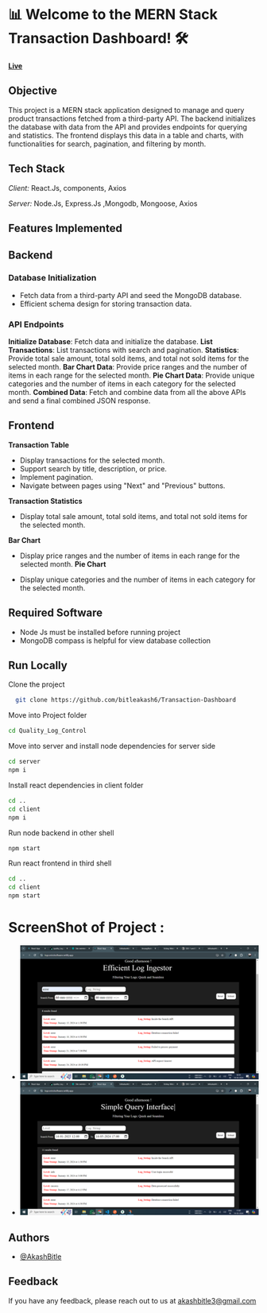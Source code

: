 # 📊 Welcome to the MERN Stack Transaction Dashboard! 🛠️

[**Live**](https://akash-bitle-transaction-dashboard1.onrender.com/)

## Objective

This project is a MERN stack application designed to manage and query product transactions fetched from a third-party API. The backend initializes the database with data from the API and provides endpoints for querying and statistics. The frontend displays this data in a table and charts, with functionalities for search, pagination, and filtering by month.


## Tech Stack

*Client:* React.Js, components, Axios

*Server:* Node.Js, Express.Js ,Mongodb, Mongoose, Axios

## Features Implemented

## Backend
### Database Initialization

- Fetch data from a third-party API and seed the MongoDB database.
- Efficient schema design for storing transaction data.

### API Endpoints

**Initialize Database**: Fetch data and initialize the database.
**List Transactions**: List transactions with search and pagination.
**Statistics**: Provide total sale amount, total sold items, and total not sold items for the selected month.
**Bar Chart Data**: Provide price ranges and the number of items in each range for the selected month.
**Pie Chart Data**: Provide unique categories and the number of items in each category for the selected month.
**Combined Data**: Fetch and combine data from all the above APIs and send a final combined JSON response.

## Frontend
**Transaction Table**

- Display transactions for the selected month.
- Support search by title, description, or price.
- Implement pagination.
- Navigate between pages using "Next" and "Previous" buttons.

**Transaction Statistics**

- Display total sale amount, total sold items, and total not sold items for the selected month.

**Bar Chart**
- Display price ranges and the number of items in each range for the selected month.
**Pie Chart**

- Display unique categories and the number of items in each category for the selected month.

## Required Software

- Node Js must be installed before running project
- MongoDB compass is helpful for view database collection

## Run Locally

Clone the project

```bash
  git clone https://github.com/bitleakash6/Transaction-Dashboard
```

Move into Project folder

```bash
cd Quality_Log_Control
```

Move into server and install node dependencies for server side

```bash
cd server
npm i
```

Install react dependencies in client folder

```bash
cd ..
cd client
npm i
```

Run node backend in other shell

```bash
npm start
```

Run react frontend in third shell

```bash
cd ..
cd client
npm start
```

# ScreenShot of Project :

- <img src="https://github.com/bitleakash6/Qaulity_Log_Control_MERN_Project/blob/main/images/SDE_Intern-ss%20Chat360.png">

- <img src="https://github.com/bitleakash6/Qaulity_Log_Control_MERN_Project/blob/main/images/SDE_Intern-ss1%20Chat360.png">


## Authors

- [@AkashBitle](https://github.com/bitleakash6)

## Feedback

If you have any feedback, please reach out to us at akashbitle3@gmail.com
